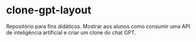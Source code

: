 # clone-gpt-layout
Repositório para fins didáticos. Mostrar aos alunos como consumir uma API de inteligência artificial e criar um clone do chat GPT.
